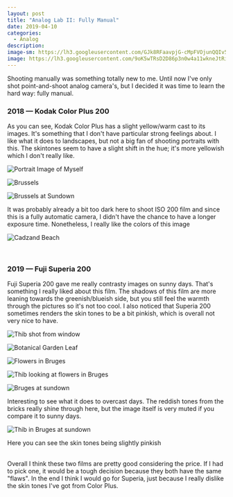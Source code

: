 ```yaml
---
layout: post
title: "Analog Lab II: Fully Manual"
date: 2019-04-10
categories:
  - Analog
description:
image-sm: https://lh3.googleusercontent.com/GJk8RFaavpjG-cMpFVOjunQQIv5MBrTn1olrzC2T4dGklPmP_SoPSk5XOHBcXzPMZEpha_Ut6UjTeKJmNZ8OM6KE4rEZaxS53gFLWRY1RTf754XHuh-R4QIwHAZC8NdRh40v9Zw3R6gshkOekgTiAEfbSrLZ8uF781sWKCoGvHnZSXOpxkrZeCZOgMvilhAV2OajHkMDF4ORwrfaMRZpWtnLOipoDsd5uoWOmKyTifFNmoo-0BhhYa5Ns_bYgxGh5WbI0V_x6z-10pNtVNGhNiCGpRhamjHvTgrR-8kfQZC3bvbqEUodja_eDTtGMm-Xn7vNJWeBQlCG4FEFlX1fkt2DGm-lemRhJEonyIc0A1igx8H_9WH0MCj3KKRErev5aPqelrode7MbLt4oukl_z4FI_o6fnDM50uqCfF1YqC-7ht5WbGBjtuU5G9-jIeTwjjMLr1kDtCzoBrHXVECyq-ofnoiTtqcAFXeEW5R9iDrmh_CDwCQ_Ulm6XsvibB1BmPnpIc1YDa7rCPdBfkooSuxVgfFqW-tTY4e3vMQImqQ_LfbtESlSxf3BgrNe7XGOcccQJITDTvgFgCNykOryVi2jh5ElpPIV4XI-ZOFrj48DOiZV86uuJgHTXXZ2xhv1FqTgmdcIMA-T5OUevaNrPzDzxA=w1100-h1642-no
image: https://lh3.googleusercontent.com/9oK5wTRsD2D86p3n0w4a11wkneJtRiEF_IpZbDhkSddQ4rymZYWG1apgyDTF3j38BoZkkj6a_MmFlOKJi5PxPectdoRYoWUSDxKoUbrpp5wlGDIftBsUtDARGudZhSXs3nJB1ZVpZB2zmfHrJA33Qnobv5DvKi9w_TMdv_mZn8TqMRzrt5197t3DWnjkHW6-BWPa7yhLrv58_1OQRsm5JmFlVx38nK0YMxgbd8UiBCnpQyjLP3aoxXkeBPTQZanSmp3mNUMyrNe0drbRaEPZCj1l3V5FYIjpB2sEntNySP7ZBbOh8dgSckf0ALxl02hxRbhKXD5AM154TKHEXbrZEuOn7yyKaSNbHdznYXTQx7ehKDMr3OzaZzpAso9hADUSoPtJa08hEtXRamJ4zkAjXZpx4Uf5KStJ4lDCNa-kaUT_ZdCgauk4MDYbCc26J2c-5zESYjkRhkyuJsbGwDBGElVyDW7zAC6V8JL3F0ZSgDESPTQHed5h0f6V3YJfjmuYesVkDhLKj6U219GkXFtFgSifzDDPT64Upuzd1N8skGv4TCNjE3x7bTr_9U22FdK6IpQ5TtTi4mwQNqVN46mGAWWCjH6p_G2AgQa1XLfpsMRSlAKeP1gFKHUObJ6xR1xwbvSy6Al190AWWrFgk5CUisq-JoKklmM3raq0yH-wvxn5IvQzkt3GEbjB=w2160-h1446-no?authuser=0
---
```


Shooting manually was something totally new to me. Until now I've only shot point-and-shoot analog camera's, but I decided it was time to learn the hard way: fully manual.

### 2018 — Kodak Color Plus 200

As you can see, Kodak Color Plus has a slight yellow/warm cast to its images. It's something that I don't have particular strong feelings about. I like what it does to landscapes, but not a big fan of shooting portraits with this. The skintones seem to have a slight shift in the hue; it's more yellowish which I don't really like.

![Portrait Image of Myself](https://lh3.googleusercontent.com/1_nIzOHMQRVn1E2AaMszE3bWp7tkeY5GZUgyZNrNYrWUEOn9BtV5A3ThAUGstA_E16wV5hIjBm_VPgTqrlZEpewXO8KItQdSORktoPdDGKQk5HKslqy94jGlZAbK6SyWmf_QTgweqladdalANe8jE86o-9Tin2RKynj3v-a9VDYnkXTQLEnonS4YmNP33bi3hzdHmDFUX1WdVk1tiRLMLKhq1Rkp5HrsycAhTr44oPsmD4OYD9NO_ubdGN2CS-T-WZNdRKRafnxdEvs9cqbJ8kMhRSdjuOxxusDAM7zRSXIRbeY4ZiOpdAn3YzQWSoup2e3YTVsMCP5KTo0M5CHS1c1bCi2XI_comSxqRp9iwP_2gV0RNV6evyHn4Y6SDTg8VhTlTH3lJyg1bgkhfHCXEjs2Bb5NMtweAN3U3iCdQvYefpn_Pu3anLFOXwV6jKqFLpQvW0xkiZTenQ6MsqnDODc1Sk0riX8BeywIfQ2SDcxE73ad7jBu52K8DCu01WdxFKv8wSJ5R-FNK9jmHuh_ksBl0wkB3ETsd6mIop_noH8Lnt4WO5Yx1i74_WjXjKxElz7_F72SwZzl8lJAMGVc-S-K_Uy8qIi13P2UhntVYUgqGwKJslXKxsdYNBy2n845PMZHM0UwXvQk8WNpkX3q66PvIQ=w2148-h1438-no)

![Brussels](https://lh3.googleusercontent.com/hMxd4iy0ebdLA0U-42386qb3Fgz8dstJyWRuqrBIev_tI_DMsdo-lcZCXCUWK9c3USmFyMGpMLu7zrDCWdls7xuWkAPyH06cNKNeO3KpPKaYrHeBj3xIByInbRmCRgFPsljpuE8ACx7H3utfDw62QT05EUl4sFQk6aDPLwEvoJjUYzcVy1AnX7YK7lfHo9S_0N2W3hkWrIxqCIqlb1G0zlFuQpggg0BKRIQg77IUcmRtUc65uK0qJ4-K4p4dMwNcT6duHpZhz3_zEkFhFO-3lev6NhUJ5I6ansL1k5GgUsiRvac0IaFOg2S9kKQDULvmO40Y4CT8JGGRMWTOWs4f-VDAbMijN6qDCFVYBY_G48nJOhee4AIfDyxYuOHrmzfe0aiqVo-KXVGOASgPsGWqgI16qIUHb-X3RABRA8Wb8L290TsSasQDkXtuKD4dQrDF95_c_H_aKSoP_5E5WF_0ljR7YOUQx8zZRl6iCyxCuFW3w6wit4QGXt4Goqfynpy-PCGQbmJK5p2BtNgo-vVu39F7YCvmnydGcy3AKlaYHdoZsWCxUdUFGUuB-z8mBwMK0550OyxiRQMb_u05p8KS0xSN2oFJOQ5lXltxmKOMut1k5vBMuCQJPQ5gOvUmkOVHMPb4zOFuSulePsckcpH-DLSnWg=w2148-h1436-no)


![Brussels at Sundown](https://lh3.googleusercontent.com/nLPj-DOY94awPwL_GIixEE8tekoYAbFKnYC46sRor1-xEZ8R2wf41iMKrzNVCj4zWNPipjFv3lv6-yTU5GxKqiCY-FdcRCT-ZQGtwuYsZLQKR8RhrGWLN5mGOOllYWNkuxQnid0sTVQmXEic-sXpuzDy_IH4sa12k_lPXWuRR8sqOJTF2LUTY_AtH_Kn7VkA6NicZ8PFq_fx-i_sfY7GtAAYc-ygv4NYvce-PYbVEdSVlXYz-m9WnpOMNDKT56tcRTZFB4NqkJkFkhlupNKSfiJ5zS0P6oWNx15g_2_Fkv0Hv-38Po-j_RePMj0sabAz_wGbwxGaCLM6W6cjSPFODMxqz8ngqSowOnJJkLPg283ouN8ceSYXur89dUNzZpC6z1MXjpOIj4-2SJCZTDkHqqT4VDKStqFQUhqs6Jvf06XkoR2skZkMD7eOC4mebIB421qLkTDTaeAJGa2mLMYI8_UmQD06Xu5ruBNK3gqsD7be4C5clI4UETOPZo8bvIWF0XJWmaCDWZjLx8_xbzFCvA-03rI6xb5dfA5CYBXby2wEP08Md6VPKMZ9iOTURGQ7ofKy4MSe6Psf5TMxoVGnpZGx08DmUXXs5oQVXxrtGNp8TCYmnAdbS2rc2T5XAWQjkJQSP2CN8S17qKSZ--baS4IJnQ=w962-h1436-no)
<figcaption>It was probably already a bit too dark here to shoot ISO 200 film and since this is a fully automatic camera, I didn't have the chance to have a longer exposure time. Nonetheless, I really like the colors of this image</figcaption>

![Cadzand Beach](https://lh3.googleusercontent.com/20KFHlIdBWmAIbMw5IRE1-YqaxayNCu_GApw30rhPCucDBWEOJaYa7dWALLf4r3tJkvdwl8oB-f1efmHuKAfLXY15P4eCYPnawvrIYw_TEpgn2JwEJ1LAZahkZGngPoUNzDx_bUPF7VdaUYE3D5tMfYkNgzC3nTwrsnPcp0SSF2HmfIDG9DyfYJIz_WJfiUH8a-OzeeToYXSCwYvYOWpgsH_rHelQ5hV4a3cjnm0klv6T0V7CrcLJgLBTSt7D_DMU9CWC2QH0LT-hoLagqhZHgeCMi-BpHmoI6kvRE-NLKwK_GKCcosCIFwGiddjox34rElhcYQ2U21tsvlO3stZmBDlD1ZHubzNOEHAUvlw2ESHBWKwvoNgolpr7fz7rGECWvBtxOHuIBjAg3i341_xP3hR7bnrE1e7p2PiB2jfOi3Rl2TqRBFp-w-_wkHj_yrsb8NUNwz-Z_APe6u43n8jPodX7NRG5VgkLnV8arAHbZhDXvUK23Ly0ysZOWMCWwF7C3dYTYlFdAFKzeDIdCzUDmYdLNyUDS7AX-LaQEjk61M-fgx4PdMYW6KElH9Wc1AmR21NIyd49wnelQIpdnS8bhSk7bk8yqJSPZi6G1sQBqB1l8Kfbf7UTPBc8CwmXgKB76mG81evwl5H5kF3HqsNeoseOw=w962-h1436-no)

<br/>

### 2019 — Fuji Superia 200

Fuji Superia 200 gave me really contrasty images on sunny days. That's something I really liked about this film. The shadows of this film are more leaning towards the greenish/blueish side, but you still feel the warmth through the pictures so it's not too cool. I also noticed that Superia 200 sometimes renders the skin tones to be a bit pinkish, which is overall not very nice to have.

![Thib shot from window](https://lh3.googleusercontent.com/2BKkg9LFDbNWot1Bx5mcohttdnix_4sSOvyTvOtipmH8slHvdPvqlJEARepeHmSl31QimJ6AcOxGDYxAuvOpJfEm6Tklr5X8ZArgi_gROaFLmXznkOVya4AWgMbW2dn4IX-S9BY3jnE2uhdHBWuf-a6Wf7r_Jo9SVWLQTltJmBUvbKqOu4o7fWH8j5XpqrKXRUImwG6XkMceTxzMyt27Fy0-qr7janVs6xnDzAvcR7-mwSUqWyrCfn1PPMX8w-8o8etl7nimyc5kLuZY5ikYAaaNdTYwQ8I8gT81qe7BtK4umU6FLAiTe-nrBOJXIKTmrvVNtnluxH-v-I2SXtNl3jmdgwUKWcOLC53i58Ug6F50ZWWVWey8eCbNNXtYSZk8BZBY00qy6P4wQ1PdpGbwz6WKdVemK6D3bk5-C8TujAemo_f7DJzKdHYVd8brdgUAUxr4IqP5kjOCw2t1dM-R5qnbdH0L8KKB32lsi28yJLV_Nyokh0FvJKbbf2sFQkInxN336YBxJ7FJYyzzOg-Sqhwz0H9I--tx1aSVmWElNi38efARa_ADbWyMH2GmuYUe8yOJV0yNfgtoupNgXyAob0mTFHG9_tn4oaAlLt-c9F0SR3ZQGxarTgRTLo25oxxOWCbdOgGYiMZb516g8oE7Upb50w=w962-h1436-no)

![Botanical Garden Leaf](https://lh3.googleusercontent.com/R-df6OnAVITJdzGSJdyCxTHovIyGC6tq--Jx9Ay65C2XSWiMbrPju4JiaFZe-AA8jM1lN1nztQDAhELanjk-GTqeS1V0N3XCeGcQuU7tsnnF9j0elZ3rEUrx0mah5CDV1jhf5gK_o1h2OYr6OvuA0Voat54-Xlhs4RkVBviHBuuismM-Dp07ZRBPFjKxmhMTnliKaQolELtVow7Fx5EtQAKEXAMuChT4aoVHJsrZAMu1pWKpVXXvb6o-UZHtgmnSLrLWyClZ0VWNb6QU2VWgmlwzN3Kk03E32Dgtmr_k6B9LjsYiN7-dabjy-qBmJ5OpFkHHkDNq-64oXjoEwR4nrpJ6cLtoU28IBTexIyfNqGO9SHnEGsGyVPWamPZhuV9Rnyy2CaLk7zK7wYgm7_75B698wJR_NSCmFdAu2LexZit0YiNaebL45cnkTJT-m9dw7lNA0oiW1FIyLKDz_at9wWUgP2_ac95_wLk5hMgziQrVZmVbZ9kfRD4qNVOydBHAutk5HCSpJdjgKEehKHUJkBaRopAuqf4tjgjwP1_-m0iLaUE1SnEITkInXqMCQTs86lzk6z8-HGJb8trtdp7QYtPeHTpLCm1K-Qq39T5fXDCwG_z_2kFCcrJlnzJaBadK0QXzqDY8ZJWWyOY3Bb_sJdTMHg=w962-h1436-no)

![Flowers in Bruges](https://lh3.googleusercontent.com/yOinFwIp0shEt8We_CzJrx-0pbnOjEJHOQ7wG5sgHALUp9MMiQcE2-WG8cLX2e4ktbUPfJb9tavUn0btA_EAD3m2TI_vxmCfCV5j5qIjfBBPoUspo7YB243oX3yiyXm1-VrxKOBG-w6EpX3nqItgqimhBd-C2A6YNisQ7HavDLB_H8LxTtLQCEM3EUUfPI_yuS8Wz2lXXoB05diqNRovUl49uqVMNJxkMddooDlsXM0zPb7CbFcm4Yyc6E8sizDyFYq3f5Whfc7eGetAippOEFhnPWV2eG3DFUXMXUukG3s1AQ1BfcwfX4xd9g3z8ZPhZtWo6qcYxPQ_v_zwBTvwxZOHzH2xheFod3r9cGklDkX5ZLp3wnDIqtXdu80jD3qkle7AZrOqBFfBk51cOatzdZMnO_yvQ_z-8oUMzMJ8TefzPZoriRR4HhG6y6aTdL63PDbUwt5zFaN9y0mH21C35Jwxg4ldonqUknfhFyi-WwzI04WDEcU_ijWKJNFTcoESW9A1BzMyEryQS9X1X_s_dKaynviXXxKZBLDDAvZwldWJRx2bsUexQ1HOLpN6RZ_HdioTPV5p-ih_ZXM-bjnCyhisEBK6aW6ns9dh9OLiXq_cyduqpSMECSdlCqMWOqSDczrXZGokXDyl0rHYUn0dWB3ThQ=w962-h1436-no)

![Thib looking at flowers in Bruges](https://lh3.googleusercontent.com/Jewo9Dj6DItAZEDId6wqiasxE0M5dPtg_mKMSzRea0fiJH9-dPOMJesQYfh0JkJFZuwXopCNXUha0JMGedt3uhGZF5KBFyYO8OOil8HoHEgbmdwOtYIC-cmQt7T3gT8E_XXvOyNPequiW7Qg_U2JzltggCNci0oaAukDjBPKCzJ83zA1IWHQFZ_5qL3eJxcE4q0jTkQA1jU2jfJiEao5e7IMB0TYj30L-M7RXyEYJsE1IcOzNGzcAc1G_OH4LS7FU1D1MfQwMaf0bYYhxmUWlQa5Du9Rg3vovX_2Q8OkWZoFlajjQ4JaLSIsDoVR7sxF90-yriEt2wDTcbMlenlyhRSFmMbJh7ZAAV86P_Xq_VGG1yj9KWZFbNesV4eoNEamYdNbaGzfubHFKEVgJ_feDv0rnswnN8q5FcUlzgMTwlqG-CN-DWQLE4EXxdnFfSJ9D_cMegUgWXEnbbB03ipBCpGpye95BjApIPw31oJORcbz5hEweSyfC2kbx_V1AVDYIUIexgkl19KXB7leFqGUTi0XHIuoMU01BZ3TnL5y2iHluPMicTIgJamMfDqnRXMTP8I9zF99nhw_i-XR2j62kFdktr2-Mh4wbnfyRojal8jhs0lviPW-DST0PLrtKxQWS815hG3V2zCxyi8dnXi268Q1_A=w962-h1436-no)

![Bruges at sundown](https://lh3.googleusercontent.com/wdxtHfHA0sn_8DzV2-10-_CXRglor1xQ2wJxRPtF_zbrH_haCXwlZHbxUTymI3fhkMDTYobvIic_NnFa5IBJajYQ4_8f6Vf5BidX4IQhj9qDfd8bmLCReC8CjsIJ7L0Z56TQb0_sdkTZ5puFGdwUfYFia_s95xh6Dt5ugWjeOhsJcMd824Ka53Tji9kMBVVhzmq3uj-zyrHZFV1ZOMK11p2W6n8YXwymGY7GrAvXUK8ASLDU7108fTIXOcZWEIJn12CA7llkRa2x57Cjo6aDvmeV2aAdz_ccXsh4HOBAzoHSgoF2IFo7WJgAHygyxvt0drpu76pzpDpNRo6DRUaxE8oqL-RsS-dyevbMK1PuuxYF7AS5mAmGerYfr6923GJQlJJdEwgnc6wcq7a8XBTP4qCilQXSnXCAFWAm3xyqVUinVkHOvWZPd_YGXhu4xwRoorYBbGHSuj90y0ORHeLKE4ntm9Tz3lqz0a1GZb13J4IhiQyM7HXfpDPHktmpSmUTn_V8mFRnwYnEQY2KejkePnbtc-SfFSOnrTnDMculYrmh0ITTqRbk6vN8HmzUZVEmjEu_PStQHMxZXr_4ViXHyWwuZVEaNIT5XCP6-gdCetu6fO0ZUcqsPmdSo49pHPo4JrmWYZzz8ad3NhGbYE6j57YLYA=w962-h1436-no)
<figcaption> Interesting to see what it does to overcast days. The reddish tones from the bricks really shine through here, but the image itself is very muted if you compare it to sunny days.</figcaption>

![Thib in Bruges at sundown](https://lh3.googleusercontent.com/P8XdRoiPV25kgq9c1_7KeqhyGG-CjGFEfvKYh2bgiUfbK3rKGgwLEbqbjSd7JYa7s_TZFPedW0YSqABfUMN6YItq8CzjUVAXYqiiQksTGHguWTv_Fb-VwaAOjk614JIIqu8-kpJqAQQK9zpgtVSDn0cNxlQ522y9k5pVIdg552n0dA894Yzw-2LLbkOE_P-vqXVZiSFE1NB96GBz13NXMcnNl28D0p3vAASLI86v5W2kO8D-OJ4KOQ7HPbDcsO0fxjPKvjvgMFoJhA2Rbc_SeEdZ40jwEt1QBcdyDtJ3A8zi8Jy5q6WSwWxVU6GBZfcMkbNS6wL-3lNwC89H6vSBPMLLS_2KP1ie-ma0Tnu6chemvR3UpYVkbDu7P6DjnOSLhwQOgLbYbiOkk03A0IxOX1pk-mnl2pfa8OpcO7QxvnXN_8U9qXpdfBJ4tiIJjd9EHv4GPYNPw1D0dY0c1DOcI_bz-t1eu_Dk95zp4ndiXOV3QA3m1ZH9U3HO1RKKJGjcRe2MmYkHhjPw8tTa47y-SqYW77bgUm3Cos4Fas10QIPUMD4KFb47uU8Wb_IdDWTK7zsiG9t44k9BEaaOfN347gNJoVr3kztwyxhkG0_TBRmX1Vdweq85Ql-tROLUDTP68u1eWTinGKQdY-twBSPm82zHnA=w962-h1436-no)
<figcaption>Here you can see the skin tones being slightly pinkish</figcaption>

<br/>

Overall I think these two films are pretty good considering the price. If I had to pick one, it would be a tough decision because they both have the same "flaws". In the end I think I would go for Superia, just because I really dislike the skin tones I've got from Color Plus.
